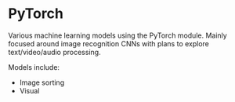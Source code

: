 # PyTorch
Various machine learning models using the PyTorch module. Mainly focused around image recognition CNNs with plans to explore text/video/audio processing.

Models include:
- Image sorting 
- Visual
